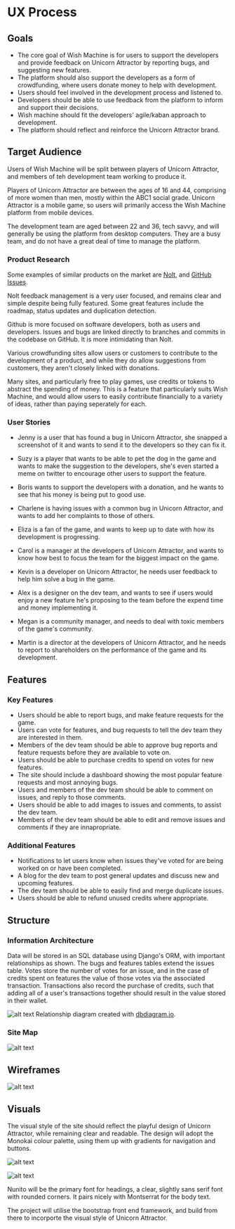 # UX Process

## Goals

- The core goal of Wish Machine is for users to support the developers and provide feedback on Unicorn Attractor by reporting bugs, and suggesting new features.
- The platform should also support the developers as a form of crowdfunding, where users donate money to help with development.
- Users should feel involved in the development process and listened to.
- Developers should be able to use feedback from the platform to inform and support their decisions.
- Wish machine should fit the developers' agile/kaban approach to development.
- The platform should reflect and reinforce the Unicorn Attractor brand.

## Target Audience

Users of Wish Machine will be split between players of Unicorn Attractor, and members of teh development team working to produce it.

Players of Unicorn Attractor are between the ages of 16 and 44, comprising of more women than men, mostly within the ABC1 social grade. Unicorn Attractor is a mobile game, so users will primarily access the Wish Machine platform from mobile devices.

The development team are aged between 22 and 36, tech savvy, and will generally be using the platform from desktop computers. They are a busy team, and do not have a great deal of time to manage the platform.

### Product Research

Some examples of similar products on the market are [Nolt](https://nolt.io/), and [GitHub Issues](https://help.github.com/en/articles/about-issues).

Nolt feedback management is a very user focused, and remains clear and simple despite being fully featured. Some great features include the roadmap, status updates and duplication detection.

Github is more focused on software developers, both as users and developers. Issues and bugs are linked directly to branches and commits in the codebase on GitHub. It is more intimidating than Nolt.

Various crowdfunding sites allow users or customers to contribute to the development of a product, and while they do allow suggestions from customers, they aren't closely linked with donations.

Many sites, and particularly free to play games, use credits or tokens to abstract the spending of money. This is a feature that particularly suits Wish Machine, and would allow users to easily contribute financially to a variety of ideas, rather than paying seperately for each.

### User Stories

- Jenny is a user that has found a bug in Unicorn Attractor, she snapped a screenshot of it and wants to send it to the developers so they can fix it.
- Suzy is a player that wants to be able to pet the dog in the game and wants to make the suggestion to the developers, she's even started a meme on twitter to encourage other users to support the feature.
- Boris wants to support the developers with a donation, and he wants to see that his money is being put to good use.
- Charlene is having issues with a common bug in Unicorn Attractor, and wants to add her complaints to those of others.
- Eliza is a fan of the game, and wants to keep up to date with how its development is progressing.

- Carol is a manager at the developers of Unicorn Attractor, and wants to know how best to focus the team for the biggest impact on the game.
- Kevin is a developer on Unicorn Attractor, he needs user feedback to help him solve a bug in the game.
- Alex is a designer on the dev team, and wants to see if users would enjoy a new feature he's proposing to the team before the expend time and money implementing it.
- Megan is a community manager, and needs to deal with toxic members of the game's community.
- Martin is a director at the developers of Unicorn Attractor, and he needs to report to shareholders on the performance of the game and its development.

## Features

### Key Features

- Users should be able to report bugs, and make feature requests for the game.
- Users can vote for features, and bug requests to tell the dev team they are interested in them.
- Members of the dev team should be able to approve bug reports and feature requests before they are available to vote on.
- Users should be able to purchase credits to spend on votes for new features.
- The site should include a dashboard showing the most popular feature requests and most annoying bugs.
- Users and members of the dev team should be able to comment on issues, and reply to those comments.
- Users should be able to add images to issues and comments, to assist the dev team.
- Members of the dev team should be able to edit and remove issues and comments if they are innapropriate.

### Additional Features

- Notifications to let users know when issues they've voted for are being worked on or have been completed.
- A blog for the dev team to post general updates and discuss new and upcoming features.
- The dev team should be able to easily find and merge duplicate issues.
- Users should be able to refund unused credits where appropriate.

## Structure

### Information Architecture

Data will be stored in an SQL database using Django's ORM, with important relationships as shown. The bugs and features tables extend the issues table. Votes store the number of votes for an issue, and in the case of credits spent on features the value of those votes via the associated transaction. Transactions also record the purchase of credits, such that adding all of a user's transactions together should result in the value stored in their wallet.

![alt text](https://raw.githubusercontent.com/ASquirrelsTail/issue-tracker/master/preprod/db-relationships.png "Database relationship diagram")
Relationship diagram created with [dbdiagram.io](https://dbdiagram.io/).

### Site Map

![alt text](https://raw.githubusercontent.com/ASquirrelsTail/issue-tracker/master/preprod/site-map.png "Site map")

## Wireframes

![alt text](https://raw.githubusercontent.com/ASquirrelsTail/issue-tracker/master/preprod/wireframes.png "Wireframes")

## Visuals

The visual style of the site should reflect the playful design of Unicorn Attractor, while remaining clear and readable. The design will adopt the Monokai colour palette, using them up with gradients for navigation and buttons.

![alt text](https://raw.githubusercontent.com/ASquirrelsTail/issue-tracker/master/preprod/monokai.png "Monokai colour palette")

![alt text](https://raw.githubusercontent.com/ASquirrelsTail/issue-tracker/master/preprod/gradient.jpg "Example gradient")

Nunito will be the primary font for headings, a clear, slightly sans serif font with rounded corners. It pairs nicely with Montserrat for the body text.

The project will utilise the bootstrap front end framework, and build from there to incorporte the visual style of Unicorn Attractor.
